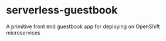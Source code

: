 # serverless-guestbook
A primitive front end guestbook app for deploying on OpenShift microservices
